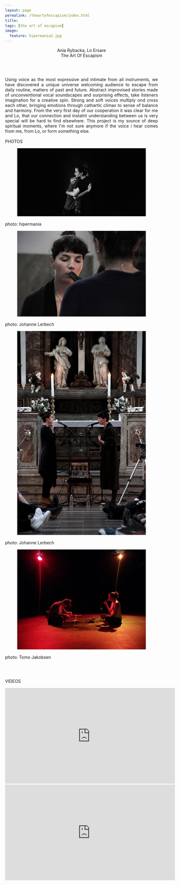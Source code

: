 ```yaml
---
layout: page
permalink: /theartofescapism/index.html
title:
tags: [the art of escapism]
image:
  feature: hipermania2.jpg
---
```

<center>
Ania Rybacka, Lo Ersare<br>
The Art Of Escapism
</center>

<br><br>

<p align="justify">
Using voice as the most expressive and intimate from all instruments, we have discovered a unique universe welcoming audience to escape from daily routine, matters of past and future. Abstract improvised stories made of unconventional vocal soundscapes and surprising effects, take listeners imagination for a creative spin. Strong and soft voices multiply ond cross each other, bringing emotions through cathartic climax to sense of balance and harmony. From the very first day of our cooperation it was clear for me and Lo, that our connection and instatnt understanding between us is very special will be hard to find elsewhere. This project is my source of deep spiritual moments, where I'm not sure anymore if the voice i hear comes from me, from Lo, or form something else.
<br><br>
PHOTOS
<br>
<figure>
   <img src="/images/hipermania3.jpg"></a>
</figure>
photo: hipermania
<br>
<figure>
   <img src="/images/trinitatis1.jpg"></a>
</figure>
photo: Johanne Lerbech
<br>
<figure>
   <img src="/images/trinitatis2.jpg"></a>
</figure>
photo: Johanne Lerbech
<br>
<figure>
   <img src="/images/freedom fest.jpg"></a>
</figure>
photo: Tomo Jakobsen

<br><br>

VIDEOS

<iframe width="560" height="315" src="https://www.youtube.com/embed/Ox6Ak3tLoF4" frameborder="0" allowfullscreen></iframe>

<iframe width="560" height="315" src="https://www.youtube.com/embed/1GIwdAvJk6o" frameborder="0" allowfullscreen></iframe>

<br><br>

